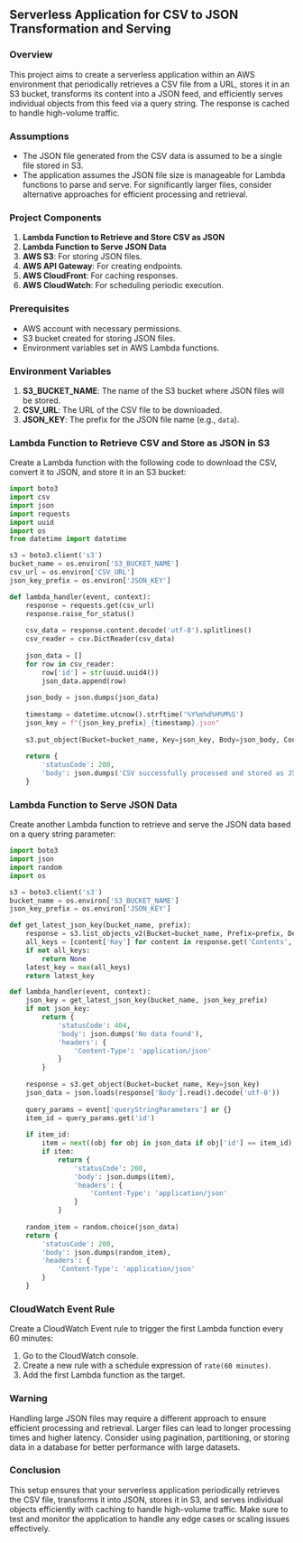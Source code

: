 ## Serverless Application for CSV to JSON Transformation and Serving

### Overview

This project aims to create a serverless application within an AWS environment that periodically retrieves a CSV file from a URL, stores it in an S3 bucket, transforms its content into a JSON feed, and efficiently serves individual objects from this feed via a query string. The response is cached to handle high-volume traffic.

### Assumptions

- The JSON file generated from the CSV data is assumed to be a single file stored in S3.
- The application assumes the JSON file size is manageable for Lambda functions to parse and serve. For significantly larger files, consider alternative approaches for efficient processing and retrieval.

### Project Components

1. **Lambda Function to Retrieve and Store CSV as JSON**
2. **Lambda Function to Serve JSON Data**
3. **AWS S3**: For storing JSON files.
4. **AWS API Gateway**: For creating endpoints.
5. **AWS CloudFront**: For caching responses.
6. **AWS CloudWatch**: For scheduling periodic execution.

### Prerequisites

- AWS account with necessary permissions.
- S3 bucket created for storing JSON files.
- Environment variables set in AWS Lambda functions.

### Environment Variables

1. **S3_BUCKET_NAME**: The name of the S3 bucket where JSON files will be stored.
2. **CSV_URL**: The URL of the CSV file to be downloaded.
3. **JSON_KEY**: The prefix for the JSON file name (e.g., `data`).

### Lambda Function to Retrieve CSV and Store as JSON in S3

Create a Lambda function with the following code to download the CSV, convert it to JSON, and store it in an S3 bucket:

```python
import boto3
import csv
import json
import requests
import uuid
import os
from datetime import datetime

s3 = boto3.client('s3')
bucket_name = os.environ['S3_BUCKET_NAME']
csv_url = os.environ['CSV_URL']
json_key_prefix = os.environ['JSON_KEY']

def lambda_handler(event, context):
    response = requests.get(csv_url)
    response.raise_for_status()
    
    csv_data = response.content.decode('utf-8').splitlines()
    csv_reader = csv.DictReader(csv_data)
    
    json_data = []
    for row in csv_reader:
        row['id'] = str(uuid.uuid4())
        json_data.append(row)
    
    json_body = json.dumps(json_data)
    
    timestamp = datetime.utcnow().strftime('%Y%m%d%H%M%S')
    json_key = f"{json_key_prefix}_{timestamp}.json"
    
    s3.put_object(Bucket=bucket_name, Key=json_key, Body=json_body, ContentType='application/json')
    
    return {
        'statusCode': 200,
        'body': json.dumps('CSV successfully processed and stored as JSON in S3')
    }
```

### Lambda Function to Serve JSON Data

Create another Lambda function to retrieve and serve the JSON data based on a query string parameter:

```python
import boto3
import json
import random
import os

s3 = boto3.client('s3')
bucket_name = os.environ['S3_BUCKET_NAME']
json_key_prefix = os.environ['JSON_KEY']

def get_latest_json_key(bucket_name, prefix):
    response = s3.list_objects_v2(Bucket=bucket_name, Prefix=prefix, Delimiter='/')
    all_keys = [content['Key'] for content in response.get('Contents', [])]
    if not all_keys:
        return None
    latest_key = max(all_keys)
    return latest_key

def lambda_handler(event, context):
    json_key = get_latest_json_key(bucket_name, json_key_prefix)
    if not json_key:
        return {
            'statusCode': 404,
            'body': json.dumps('No data found'),
            'headers': {
                'Content-Type': 'application/json'
            }
        }
    
    response = s3.get_object(Bucket=bucket_name, Key=json_key)
    json_data = json.loads(response['Body'].read().decode('utf-8'))
    
    query_params = event['queryStringParameters'] or {}
    item_id = query_params.get('id')
    
    if item_id:
        item = next((obj for obj in json_data if obj['id'] == item_id), None)
        if item:
            return {
                'statusCode': 200,
                'body': json.dumps(item),
                'headers': {
                    'Content-Type': 'application/json'
                }
            }
    
    random_item = random.choice(json_data)
    return {
        'statusCode': 200,
        'body': json.dumps(random_item),
        'headers': {
            'Content-Type': 'application/json'
        }
    }
```


### CloudWatch Event Rule

Create a CloudWatch Event rule to trigger the first Lambda function every 60 minutes:

1. Go to the CloudWatch console.
2. Create a new rule with a schedule expression of `rate(60 minutes)`.
3. Add the first Lambda function as the target.

### Warning

Handling large JSON files may require a different approach to ensure efficient processing and retrieval. Larger files can lead to longer processing times and higher latency. Consider using pagination, partitioning, or storing data in a database for better performance with large datasets.

### Conclusion

This setup ensures that your serverless application periodically retrieves the CSV file, transforms it into JSON, stores it in S3, and serves individual objects efficiently with caching to handle high-volume traffic. Make sure to test and monitor the application to handle any edge cases or scaling issues effectively.
